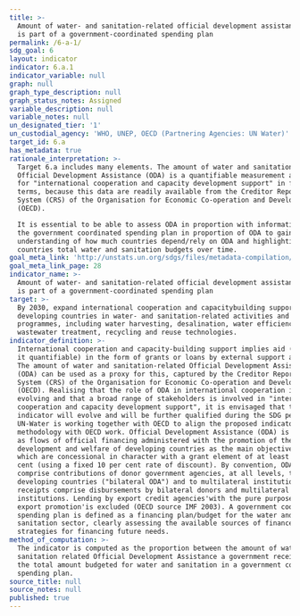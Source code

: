 ```yaml
---
title: >-
  Amount of water- and sanitation-related official development assistance that
  is part of a government-coordinated spending plan
permalink: /6-a-1/
sdg_goal: 6
layout: indicator
indicator: 6.a.1
indicator_variable: null
graph: null
graph_type_description: null
graph_status_notes: Assigned
variable_description: null
variable_notes: null
un_designated_tier: '1'
un_custodial_agency: 'WHO, UNEP, OECD (Partnering Agencies: UN Water)'
target_id: 6.a
has_metadata: true
rationale_interpretation: >-
  Target 6.a includes many elements. The amount of water and sanitation-related
  Official Development Assistance (ODA) is a quantifiable measurement as a proxy
  for "international cooperation and capacity development support" in financial
  terms, because this data are readily available from the Creditor Reporting
  System (CRS) of the Organisation for Economic Co-operation and Development
  (OECD). 

  It is essential to be able to assess ODA in proportion with information about
  the government coordinated spending plan in proportion of ODA to gain a better
  understanding of how much countries depend/rely on ODA and highlighting
  countries total water and sanitation budgets over time.
goal_meta_link: 'http://unstats.un.org/sdgs/files/metadata-compilation/Metadata-Goal-6.pdf'
goal_meta_link_page: 28
indicator_name: >-
  Amount of water- and sanitation-related official development assistance that
  is part of a government-coordinated spending plan
target: >-
  By 2030, expand international cooperation and capacitybuilding support to
  developing countries in water- and sanitation-related activities and
  programmes, including water harvesting, desalination, water efficiency,
  wastewater treatment, recycling and reuse technologies.
indicator_definition: >-
  International cooperation and capacity-building support implies aid (most of
  it quantifiable) in the form of grants or loans by external support agencies.
  The amount of water and sanitation-related Official Development Assistance
  (ODA) can be used as a proxy for this, captured by the Creditor Reporting
  System (CRS) of the Organisation for Economic Co-operation and Development
  (OECD). Realising that the role of ODA in international cooperation is
  evolving and that a broad range of stakeholders is involved in "international
  cooperation and capacity development support", it is envisaged that this
  indicator will evolve and will be further qualified during the SDG period.
  UN-Water is working together with OECD to align the proposed indicator and
  methodology with OECD work. Official Development Assistance (ODA) is defined
  as flows of official financing administered with the promotion of the economic
  development and welfare of developing countries as the main objective, and
  which are concessional in character with a grant element of at least 25 per
  cent (using a fixed 10 per cent rate of discount). By convention, ODA flows
  comprise contributions of donor government agencies, at all levels, to
  developing countries ("bilateral ODA") and to multilateral institutions. ODA
  receipts comprise disbursements by bilateral donors and multilateral
  institutions. Lending by export credit agencies'with the pure purpose of
  export promotion'is excluded (OECD source IMF 2003). A government coordinated
  spending plan is defined as a financing plan/budget for the water and
  sanitation sector, clearly assessing the available sources of finance and
  strategies for financing future needs.
method_of_computation: >-
  The indicator is computed as the proportion between the amount of water and
  sanitation related Official Development Assistance a government receives, and
  the total amount budgeted for water and sanitation in a government coordinated
  spending plan.
source_title: null
source_notes: null
published: true
---
```

